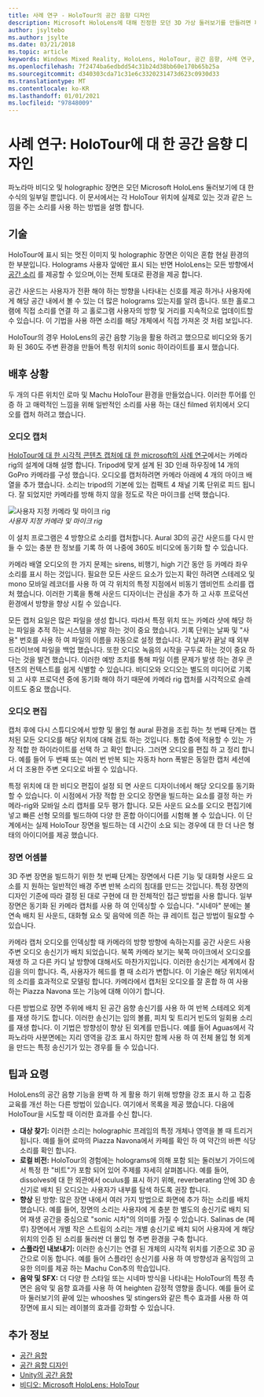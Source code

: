 ```yaml
---
title: 사례 연구 - HoloTour의 공간 음향 디자인
description: Microsoft HoloLens에 대해 진정한 모던 3D 가상 둘러보기를 만들려면 파노라마 비디오 및 holographic 장면만 수식의 일부입니다.
author: jsyltebo
ms.author: jsylte
ms.date: 03/21/2018
ms.topic: article
keywords: Windows Mixed Reality, HoloLens, HoloTour, 공간 음향, 사례 연구, 혼합 현실 헤드셋, windows Mixed Reality 헤드셋, 가상 현실 헤드셋, HoloLens, MRTK, 혼합 현실 도구 키트, 오디오
ms.openlocfilehash: 7f2474ba6edbdd54c31b24d38bb60e170b65b25a
ms.sourcegitcommit: d340303cda71c31e6c3320231473d623c0930d33
ms.translationtype: MT
ms.contentlocale: ko-KR
ms.lasthandoff: 01/01/2021
ms.locfileid: "97848009"
---
```

# <a name="case-study-spatial-sound-design-for-holotour"></a>사례 연구: HoloTour에 대 한 공간 음향 디자인

파노라마 비디오 및 holographic 장면은 모던 Microsoft HoloLens 둘러보기에 대 한 수식의 일부일 뿐입니다. 이 문서에서는 각 HoloTour 위치에 실제로 있는 것과 같은 느낌을 주는 소리를 사용 하는 방법을 설명 합니다.

## <a name="the-tech"></a>기술

HoloTour에 표시 되는 멋진 이미지 및 holographic 장면은 이익은 혼합 현실 환경의 한 부분입니다. Holograms 사용자 앞에만 표시 되는 반면 HoloLens는 모든 방향에서 [공간 소리](spatial-sound.md) 를 제공할 수 있으며,이는 전체 토대로 환경을 제공 합니다.

공간 사운드는 사용자가 전환 해야 하는 방향을 나타내는 신호를 제공 하거나 사용자에 게 해당 공간 내에서 볼 수 있는 더 많은 holograms 있는지를 알려 줍니다. 또한 홀로그램에 직접 소리를 연결 하 고 홀로그램 사용자의 방향 및 거리를 지속적으로 업데이트할 수 있습니다. 이 기법을 사용 하면 소리를 해당 개체에서 직접 가져온 것 처럼 보입니다.

HoloTour의 경우 HoloLens의 공간 음향 기능을 활용 하려고 했으므로 비디오와 동기화 된 360도 주변 환경을 만들어 특정 위치의 sonic 하이라이트를 표시 했습니다.

## <a name="behind-the-scenes"></a>배후 상황

두 개의 다른 위치인 로마 및 Machu HoloTour 환경을 만들었습니다. 이러한 투어를 인증 하 고 매력적인 느낌을 위해 일반적인 소리를 사용 하는 대신 filmed 위치에서 오디오를 캡처 하려고 했습니다.

### <a name="capturing-the-audio"></a>오디오 캡처

[HoloTour에 대 한 시각적 콘텐츠 캡처에 대 한 microsoft의 사례 연구](../out-of-scope/case-study-capturing-and-creating-content-for-holotour.md)에서는 카메라 rig의 설계에 대해 설명 합니다. Tripod에 맞게 설계 된 3D 인쇄 하우징에 14 개의 GoPro 카메라를 구성 했습니다. 오디오를 캡처하려면 카메라 아래에 4 개의 마이크 배열을 추가 했습니다. 소리는 tripod의 기본에 있는 컴팩트 4 채널 기록 단위로 피드 됩니다. 잘 되었지만 카메라를 방해 하지 않을 정도로 작은 마이크를 선택 했습니다.

![사용자 지정 카메라 및 마이크 rig](images/camera-rig-microphones-300px.png)<br>
*사용자 지정 카메라 및 마이크 rig*

이 설치 프로그램은 4 방향으로 소리를 캡처합니다. Aural 3D의 공간 사운드를 다시 만들 수 있는 충분 한 정보를 기록 하 여 나중에 360도 비디오에 동기화 할 수 있습니다.

카메라 배열 오디오의 한 가지 문제는 sirens, 비행기, high 기간 동안 등 카메라 좌우 소리를 표시 하는 것입니다. 필요한 모든 사운드 요소가 있는지 확인 하려면 스테레오 및 mono 모바일 레코더를 사용 하 여 각 위치의 특정 지점에서 비동기 앰비언트 소리를 캡처 했습니다. 이러한 기록을 통해 사운드 디자이너는 관심을 추가 하 고 사후 프로덕션 환경에서 방향을 향상 시킬 수 있습니다.

모든 캡처 요일은 많은 파일을 생성 합니다. 따라서 특정 위치 또는 카메라 샷에 해당 하는 파일을 추적 하는 시스템을 개발 하는 것이 중요 했습니다. 기록 단위는 날짜 및 "사용" 번호를 사용 하 여 파일의 이름을 자동으로 설정 했습니다. 각 날짜가 끝날 때 외부 드라이브에 파일을 백업 했습니다. 또한 오디오 녹음의 시작을 구두로 하는 것이 중요 하다는 것을 발견 했습니다. 이러한 예방 조치를 통해 파일 이름 문제가 발생 하는 경우 콘텐츠의 컨텍스트를 쉽게 식별할 수 있습니다. 비디오와 오디오는 별도의 미디어로 기록 되 고 사후 프로덕션 중에 동기화 해야 하기 때문에 카메라 rig 캡처를 시각적으로 슬레이트도 중요 했습니다.

### <a name="editing-the-audio"></a>오디오 편집

캡처 후에 다시 스튜디오에서 방향 및 몰입 형 aural 환경을 조립 하는 첫 번째 단계는 캡처된 모든 오디오를 해당 위치에 대해 검토 하는 것입니다. 통합 중에 적용할 수 있는 가장 적합 한 하이라이트를 선택 하 고 확인 합니다. 그러면 오디오를 편집 하 고 정리 합니다. 예를 들어 두 번째 또는 여러 번 반복 되는 자동차 horn 폭발은 동일한 캡처 세션에서 더 조용한 주변 오디오로 바뀔 수 있습니다.

특정 위치에 대 한 비디오 편집이 설정 되 면 사운드 디자이너에서 해당 오디오를 동기화 할 수 있습니다. 이 시점에서 가장 적합 한 오디오 장면을 빌드하는 요소를 결정 하는 카메라-rig와 모바일 소리 캡처를 모두 평가 합니다. 모든 사운드 요소를 오디오 편집기에 넣고 빠른 선형 모의를 빌드하여 다양 한 혼합 아이디어를 시험해 볼 수 있습니다. 이 단계에서는 실제 HoloTour 장면을 빌드하는 데 시간이 소요 되는 경우에 대 한 더 나은 형태의 아이디어를 제공 했습니다.

### <a name="assembling-the-scene"></a>장면 어셈블

3D 주변 장면을 빌드하기 위한 첫 번째 단계는 장면에서 다른 기능 및 대화형 사운드 요소를 지 원하는 일반적인 배경 주변 반복 소리의 침대를 만드는 것입니다. 특정 장면의 디자인 기준에 따라 결정 된 대로 구현에 대 한 전체적인 접근 방법을 사용 합니다. 일부 장면은 동기화 된 카메라 캡처를 사용 하 여 인덱싱할 수 있습니다. "시네마" 분에는 불연속 배치 된 사운드, 대화형 요소 및 음악에 의존 하는 큐 레이트 접근 방법이 필요할 수 있습니다.

카메라 캡처 오디오를 인덱싱할 때 카메라의 방향 방향에 속하는지를 공간 사운드 사용 주변 오디오 송신기가 배치 되었습니다. 북쪽 카메라 보기는 북쪽 마이크에서 오디오를 재생 하 고 다른 카디 날 방향에 대해서도 마찬가지입니다. 이러한 송신기는 세계에서 잠김을 의미 합니다. 즉, 사용자가 헤드를 켤 때 소리가 변합니다. 이 기술은 해당 위치에서의 소리를 효과적으로 모델링 합니다. 카메라에서 캡처된 오디오를 잘 혼합 하 여 사용 하는 Piazza Navona 또는 기능에 대해 이야기 합니다.

다른 방법으로 장면 주위에 배치 된 공간 음향 송신기를 사용 하 여 반복 스테레오 외계를 재생 하기도 합니다. 이러한 송신기는 임의 볼륨, 피치 및 트리거 빈도의 일회용 소리를 재생 합니다. 이 기법은 방향성이 향상 된 외계를 만듭니다. 예를 들어 Aguas에서 각 파노라마 사분면에는 지리 영역을 강조 표시 하지만 함께 사용 하 여 전체 몰입 형 외계을 만드는 특정 송신기가 있는 경우를 들 수 있습니다.

## <a name="tips-and-tricks"></a>팁과 요령

HoloLens의 공간 음향 기능을 완벽 하 게 활용 하기 위해 방향을 강조 표시 하 고 집중 교육를 개선 하는 다른 방법이 있습니다. 여기에서 목록을 제공 했습니다. 다음에 HoloTour을 시도할 때 이러한 효과를 수신 합니다.
* **대상 찾기:** 이러한 소리는 holographic 프레임의 특정 개체나 영역을 볼 때 트리거됩니다. 예를 들어 로마의 Piazza Navona에서 카페를 확인 하 여 약간의 바쁜 식당 소리를 확인 합니다.
* **로컬 비전:** HoloTour의 경험에는 holograms에 의해 포함 되는 둘러보기 가이드에서 특정 한 "비트"가 포함 되어 있어 주제를 자세히 살펴봅니다. 예를 들어, dissolves에 대 한 외관에서 oculus를 표시 하기 위해, reverberating 안에 3D 송신기로 배치 된 오디오는 사용자가 내부를 탐색 하도록 권장 합니다.
* **향상** 된 방향: 많은 장면 내에서 여러 가지 방법으로 화면에 추가 하는 소리를 배치 했습니다. 예를 들어, 장면의 소리는 사용자에 게 충분 한 별도의 송신기로 배치 되어 재생 공간을 중심으로 "sonic 시차"의 의미를 가질 수 있습니다. Salinas de (페루) 장면에서 개별 작은 스트림의 소리는 개별 송신기로 배치 되어 사용자에 게 해당 위치의 인증 된 소리를 둘러싼 더 몰입 형 주변 환경을 구축 합니다.
* **스플라인 내보내기:** 이러한 송신기는 연결 된 개체의 시각적 위치를 기준으로 3D 공간으로 이동 합니다. 예를 들어 스플라인 송신기를 사용 하 여 방향성과 움직임의 고유한 의미를 제공 하는 Machu Con추의 학습입니다.
* **음악 및 SFX:** 더 다양 한 스타일 또는 시네마 방식을 나타내는 HoloTour의 특정 측면은 음악 및 음향 효과를 사용 하 여 heighten 감정적 영향을 줍니다. 예를 들어 로마 둘러보기의 끝에 있는 whooshes 및 stingers와 같은 특수 효과를 사용 하 여 장면에 표시 되는 레이블의 효과를 강화할 수 있습니다.

## <a name="see-also"></a>추가 정보

* [공간 음향](spatial-sound.md)
* [공간 음향 디자인](spatial-sound-design.md)
* [Unity의 공간 음향](../develop/unity/spatial-sound-in-unity.md)
* [비디오: Microsoft HoloLens: HoloTour](https://www.youtube.com/watch?v=pLd9WPlaMpY)
